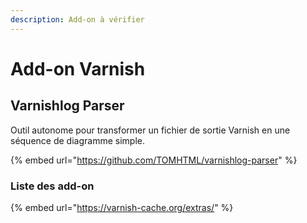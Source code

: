 ```yaml
---
description: Add-on à vérifier
---
```


# Add-on Varnish



## Varnishlog Parser

Outil autonome pour transformer un fichier de sortie Varnish en une séquence de diagramme simple.

{% embed url="https://github.com/TOMHTML/varnishlog-parser" %}



### Liste des add-on

{% embed url="https://varnish-cache.org/extras/" %}



